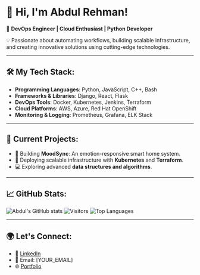 # 👋 Hi, I'm Abdul Rehman!

🚀 **DevOps Engineer | Cloud Enthusiast | Python Developer**

💡 Passionate about automating workflows, building scalable infrastructure, and creating innovative solutions using cutting-edge technologies.

---

## 🛠️ My Tech Stack:
- **Programming Languages**: Python, JavaScript, C++, Bash
- **Frameworks & Libraries**: Django, React, Flask
- **DevOps Tools**: Docker, Kubernetes, Jenkins, Terraform
- **Cloud Platforms**: AWS, Azure, Red Hat OpenShift
- **Monitoring & Logging**: Prometheus, Grafana, ELK Stack

---

## 🚀 Current Projects:
- 🌟 Building **MoodSync**: An emotion-responsive smart home system.
- 🔧 Deploying scalable infrastructure with **Kubernetes** and **Terraform**.
- 💻 Exploring advanced **data structures and algorithms**.

---

## 📈 GitHub Stats:
![Abdul's GitHub stats](https://github-readme-stats.vercel.app/api?username=abdulrehman996&show_icons=true&theme=radical)
![Visitors](https://visitor-badge.laobi.icu/badge?page_id=abdulrehman996.abdulrehman996)
![Top Languages](https://github-readme-stats.vercel.app/api/top-langs/?username=abdulrehman996&layout=compact)

---

## 🌍 Let's Connect:
- 💼 [LinkedIn](https://linkedin.com/in/YOUR_LINKEDIN)
- 📧 Email: [YOUR_EMAIL]
- 🌐 [Portfolio](https://YOUR_PORTFOLIO_LINK)
